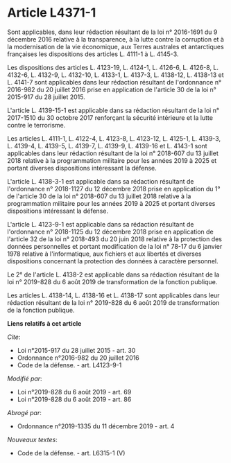 # Article L4371-1

Sont applicables, dans leur rédaction résultant de la loi n° 2016-1691 du 9 décembre 2016 relative à la transparence, à la
lutte contre la corruption et à la modernisation de la vie économique, aux Terres australes et antarctiques françaises les
dispositions des articles L. 4111-1 à L. 4145-3.

Les dispositions des articles L. 4123-19, L. 4124-1, L. 4126-6, L. 4126-8, L. 4132-6, L. 4132-9, L. 4132-10, L. 4133-1, L.
4137-3, L. 4138-12, L. 4138-13 et L. 4141-7 sont applicables dans leur rédaction résultant de l'ordonnance n° 2016-982 du 20
juillet 2016 prise en application de l'article 30 de la loi n° 2015-917 du 28 juillet 2015.

L'article L. 4139-15-1 est applicable dans sa rédaction résultant de la loi n° 2017-1510 du 30 octobre 2017 renforçant la
sécurité intérieure et la lutte contre le terrorisme.

Les articles L. 4111-1, L. 4122-4, L. 4123-8, L. 4123-12, L. 4125-1, L. 4139-3, L. 4139-4, L. 4139-5, L. 4139-7, L. 4139-9,
L. 4139-16 et L. 4143-1 sont applicables dans leur rédaction résultant de la loi n° 2018-607 du 13 juillet 2018 relative à la
programmation militaire pour les années 2019 à 2025 et portant diverses dispositions intéressant la défense.

L'article L. 4138-3-1 est applicable dans sa rédaction résultant de l'ordonnance n° 2018-1127 du 12 décembre 2018 prise en
application du 1° de l'article 30 de la loi n° 2018-607 du 13 juillet 2018 relative à la programmation militaire pour les
années 2019 à 2025 et portant diverses dispositions intéressant la défense.

L'article L. 4123-9-1 est applicable dans sa rédaction résultant de l'ordonnance n° 2018-1125 du 12 décembre 2018 prise en
application de l'article 32 de la loi n° 2018-493 du 20 juin 2018 relative à la protection des données personnelles et
portant modification de la loi n° 78-17 du 6 janvier 1978 relative à l'informatique, aux fichiers et aux libertés et diverses
dispositions concernant la protection des données à caractère personnel.

Le 2° de l'article L. 4138-2 est applicable dans sa rédaction résultant de la loi n° 2019-828 du 6 août 2019 de
transformation de la fonction publique.

Les articles L. 4138-14, L. 4138-16 et L. 4138-17 sont applicables dans leur rédaction résultant de la loi n° 2019-828 du 6
août 2019 de transformation de la fonction publique.

**Liens relatifs à cet article**

_Cite_:

  - Loi n°2015-917 du 28 juillet 2015 - art. 30
  - Ordonnance n°2016-982 du 20 juillet 2016
  - Code de la défense. - art. L4123-9-1

_Modifié par_:

  - Loi n°2019-828 du 6 août 2019 - art. 69
  - Loi n°2019-828 du 6 août 2019 - art. 86

_Abrogé par_:

  - Ordonnance n°2019-1335 du 11 décembre 2019 - art. 4

_Nouveaux textes_:

  - Code de la défense. - art. L6315-1 (V)
